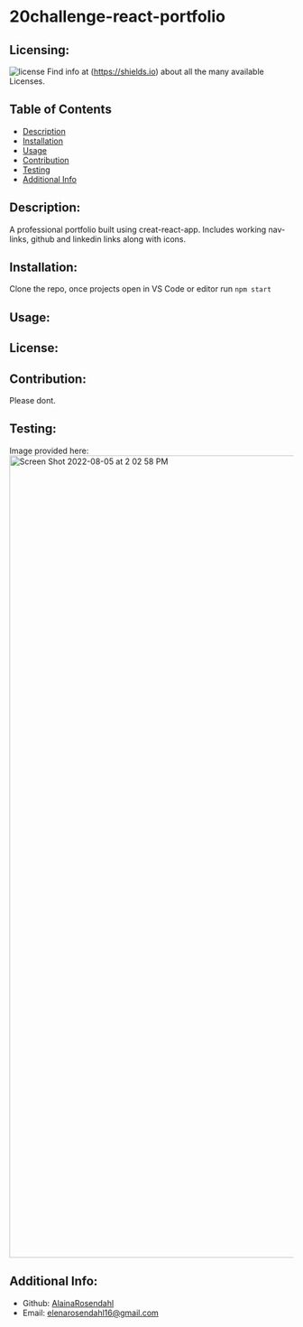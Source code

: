 # 20challenge-react-portfolio
  ## Licensing:
  ![license](https://img.shields.io/badge/license--blue)
  Find info at (https://shields.io) about all the many available Licenses.
  ## Table of Contents 
  - [Description](#description)
  - [Installation](#installation)
  - [Usage](#usage)
  - [Contribution](#contribution)
  - [Testing](#testing)
  - [Additional Info](#additional-info)
  ## Description:
  A professional portfolio built using creat-react-app. Includes working nav-links, github and linkedin links along with icons.
  ## Installation:
  Clone the repo, once projects open in VS Code or editor run `npm start` 
  ## Usage:
   
  ## License:
  
  ## Contribution:
  Please dont.
  ## Testing:
  Image provided here:
<img width="1422" alt="Screen Shot 2022-08-05 at 2 02 58 PM" src="https://user-images.githubusercontent.com/101417047/183144174-ab0ac785-0951-4920-84e2-ac94cb0feda9.png">

  ## Additional Info:
  - Github: [AlainaRosendahl](https://github.com/AlainaRosendahl)
  - Email: elenarosendahl16@gmail.com
